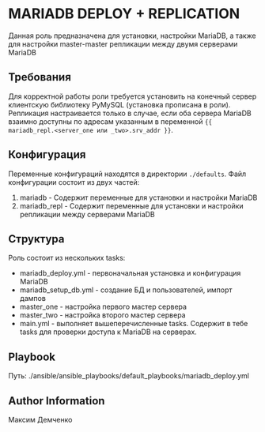 MARIADB DEPLOY + REPLICATION
=========

Данная роль предназначена для установки, настройки MariaDB, а также для настройки master-master репликации между двумя серверами MariaDB

Требования
------------

Для корректной работы роли требуется установить на конечный сервер клиентскую библиотеку PyMySQL (установка прописана в роли).
Репликация настраивается только в случае, если оба сервера MariaDB взаимно доступны по адресам указанным в переменной `{{ mariadb_repl.<server_one или _two>.srv_addr }}`.

Конфигурация
--------------

Переменные конфигураций находятся в директории `./defaults`.
Файл конфигурации состоит из двух частей:
1. mariadb - Содержит переменные для установки и настройки MariaDB
2. mariadb_repl - Содержит переменные для установки и настройки репликации между серверами MariaDB

Структура
------------

Роль состоит из нескольких tasks:
- mariadb_deploy.yml - первоначальная установка и конфигурация MariaDB
- mariadb_setup_db.yml - создание БД и пользователей, импорт дампов
- master_one - настройка первого мастер сервера
- master_two - настройка второго мастер сервера
- main.yml - выполняет вышеперечисленные tasks. Содержит в тебе tasks для проверки доступа к MariaDB на серверах.

Playbook
----------------

Путь: ./ansible/ansible_playbooks/default_playbooks/mariadb_deploy.yml

Author Information
------------------

Максим Демченко
